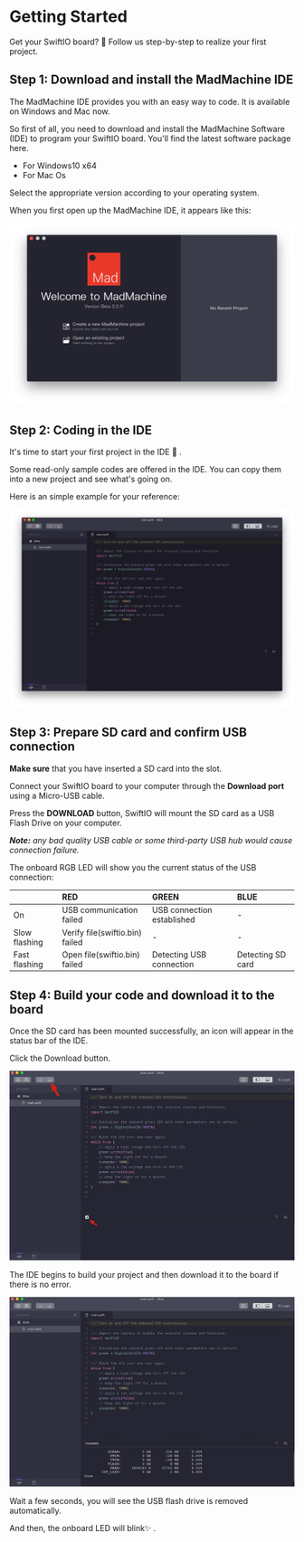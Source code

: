 # Getting Started

Get your SwiftIO board? 🤣 Follow us step-by-step to realize your first project.

## **Step 1: Download and install the MadMachine IDE**

The MadMachine IDE provides you with an easy way to code. It is available on Windows and Mac now. 

So first of all, you need to download and install the MadMachine Software \(IDE\) to program your SwiftIO board. You'll find the latest software package here. 

* For Windows10 x64
* For Mac Os

Select the appropriate version according to your operating system. 

When you first open up the MadMachine IDE, it appears like this:

![](.gitbook/assets/ide.jpg)

## **Step 2: Coding in the IDE**

 It's time to start your first project in the IDE 🥳 . 

Some read-only sample codes are offered in the IDE. You can copy them into a new project and see what's going on. 

Here is an simple example for your reference:

![](.gitbook/assets/code.jpg)

## **Step 3: Prepare SD card and confirm USB connection**

**Make sure** that you have inserted a SD card into the slot. 

Connect your SwiftIO board to your computer through the **Download port** using a Micro-USB cable. 

Press the **DOWNLOAD** button, SwiftIO will mount the SD card as a USB Flash Drive on your computer. 

_**Note:** any bad quality USB cable or some third-party USB hub would cause connection failure._

The onboard RGB LED will show you the current status of the USB connection: 

|  | RED | GREEN | BLUE |
| :--- | :--- | :--- | :--- |
| On | USB communication failed | USB connection established | - |
| Slow flashing | Verify file\(swiftio.bin\) failed | - | - |
| Fast flashing | Open file\(swiftio.bin\) failed | Detecting USB connection | Detecting SD card |

## **Step 4: Build your code and download it to the board**

Once the SD card has been mounted successfully, an icon will appear in the status bar of  the IDE.

Click the Download button.

![](.gitbook/assets/code.png)



The IDE begins to build your project and then download it to the board if there is no error.

![](.gitbook/assets/download.png)



Wait a few seconds, you will see the USB flash drive is removed automatically.

And then, the onboard LED will blink✨ .  


